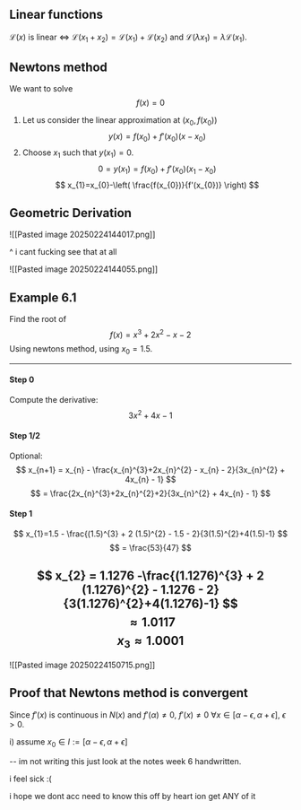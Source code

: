 
## Linear functions

$\mathcal{L}(x)$ is linear $\iff$ $\mathcal{L}(x_{1}+x_{2}) = \mathcal{L}(x_{1}) + \mathcal{L}(x_{2})$ and $\mathcal{L}(\lambda x_{1}) = \lambda \mathcal{L}(x_{1})$.

## Newtons method

We want to solve $$
f(x) = 0
$$
1. Let us consider the linear approximation at $(x_{0}, f(x_{0}))$ $$
y(x) = f(x_{0}) + f'(x_{0})(x-x_{0})
$$
2. Choose $x_{1}$ such that $y(x_{1}) = 0$. $$
0 = y(x_{1}) = f(x_{0}) + f'(x_{0}) (x_{1}-x_{0})
$$
$$
x_{1}=x_{0}-\left( \frac{f(x_{0})}{f'(x_{0})} \right)
$$

## Geometric Derivation

![[Pasted image 20250224144017.png]]

^ i cant fucking see that at all 

![[Pasted image 20250224144055.png]]


## Example 6.1

Find the root of $$
f(x) = x^{3} + 2x^{2} - x -2
$$
Using newtons method, using $x_{0} = 1.5$.

---

#### Step 0

Compute the derivative: $$
3x^{2} + 4x - 1
$$
#### Step 1/2

Optional: $$
x_{n+1} = x_{n} - \frac{x_{n}^{3}+2x_{n}^{2} - x_{n} - 2}{3x_{n}^{2} + 4x_{n} - 1}
$$
$$
= \frac{2x_{n}^{3}+2x_{n}^{2}+2}{3x_{n}^{2} + 4x_{n} - 1}
$$
#### Step 1

$$
x_{1}=1.5 - \frac{(1.5)^{3} + 2 (1.5)^{2} - 1.5 - 2}{3(1.5)^{2}+4(1.5)-1}
$$
$$
= \frac{53}{47}
$$

$$
x_{2} = 1.1276 -\frac{(1.1276)^{3} + 2 (1.1276)^{2} - 1.1276 - 2}{3(1.1276)^{2}+4(1.1276)-1}
$$
$$
\approx 1.0117
$$
$$
x_{3} \approx 1.0001
$$
---

![[Pasted image 20250224150715.png]]

## Proof that Newtons method is convergent

Since $f'(x)$ is continuous in $N(x)$ and $f'(\alpha) \neq 0$, $f'(x) \neq 0$ $\forall x \in [\alpha - \epsilon, \alpha + \epsilon]$, $\epsilon > 0$.

i) assume $x_{0} \in I := [\alpha - \epsilon, \alpha +\epsilon ]$

-- im not writing this just look at the notes week  6 handwritten.

i feel sick :(

i hope we dont acc need to know this off by heart ion get ANY of it